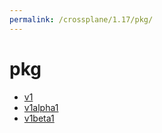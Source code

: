 ```yaml
---
permalink: /crossplane/1.17/pkg/
---
```


# pkg



* [v1](v1/index.md)
* [v1alpha1](v1alpha1/index.md)
* [v1beta1](v1beta1/index.md)